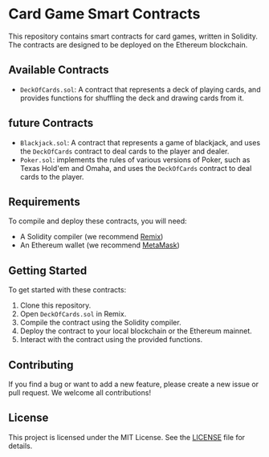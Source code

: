 # Card Game Smart Contracts

This repository contains smart contracts for card games, written in Solidity. The contracts are designed to be deployed on the Ethereum blockchain.

## Available Contracts

- `DeckOfCards.sol`: A contract that represents a deck of playing cards, and provides functions for shuffling the deck and drawing cards from it.

## future Contracts
- `Blackjack.sol`: A contract that represents a game of blackjack, and uses the `DeckOfCards` contract to deal cards to the player and dealer.
- `Poker.sol`: implements the rules of various versions of Poker, such as Texas Hold'em and Omaha, and uses the `DeckOfCards` contract to deal cards to the player.

## Requirements

To compile and deploy these contracts, you will need:

- A Solidity compiler (we recommend [Remix](https://remix.ethereum.org/))
- An Ethereum wallet (we recommend [MetaMask](https://metamask.io/))

## Getting Started

To get started with these contracts:

1. Clone this repository.
2. Open `DeckOfCards.sol` in Remix.
3. Compile the contract using the Solidity compiler.
4. Deploy the contract to your local blockchain or the Ethereum mainnet.
5. Interact with the contract using the provided functions.

## Contributing

If you find a bug or want to add a new feature, please create a new issue or pull request. We welcome all contributions!

## License

This project is licensed under the MIT License. See the [LICENSE](LICENSE) file for details.

